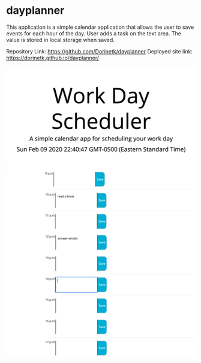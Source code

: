 # dayplanner
This application is a simple calendar application that allows the user to save events for each hour of the day.
User adds a task on the text area. The value is stored in local storage when saved.

Repository Link: https://github.com/Dorinetk/dayplanner
Deployed site link: https://dorinetk.github.io/dayplanner/

![viewofcurrenttime](./Assets/Images/viewcurrentimedisplay.png)
![vewofcalendargrid](./Assets/Images/viewofcalendargrid.png)
